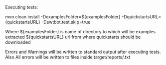 Executing tests:

mvn clean install -DexamplesFolder=${examplesFolder} -DquickstartsURL={quickstartsURL} -Dswtbot.test.skip=true

Where
  ${examplesFolder} is name of directory to which will be examples extracted
  ${quickstartsURL} url from where quickstarts should be downloaded
  
  
Errors and Warnings will be written to standard output after executing tests.
Also All errors will be written to files inside target/reports/<exampleName>.txt
